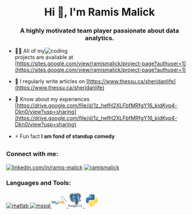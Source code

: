 <h1 align="center">Hi 👋, I'm Ramis Malick</h1>
<h3 align="center">A highly motivated team player passionate about data analytics.</h3>

<img align="right" alt="coding" width="400" src="https://user-images.githubusercontent.com/55389276/140866485-8fb1c876-9a8f-4d6a-98dc-08c4981eaf70.gif">

- 👨‍💻 All of my projects are available at [https://sites.google.com/view/ramismalick/project-page?authuser=1](https://sites.google.com/view/ramismalick/project-page?authuser=1)

- 📝 I regularly write articles on [https://www.thessu.ca/sheridanlife](https://www.thessu.ca/sheridanlife)

- 📄 Know about my experiences [https://drive.google.com/file/d/1z_hefH2XLFbfMRfgY16_kidKyp4-Dkn0/view?usp=sharing](https://drive.google.com/file/d/1z_hefH2XLFbfMRfgY16_kidKyp4-Dkn0/view?usp=sharing)

- ⚡ Fun fact **I am fond of standup comedy**

<h3 align="left">Connect with me:</h3>
<p align="left">
<a href="https://linkedin.com/in/linkedin.com/in/ramis-malick" target="blank"><img align="center" src="https://raw.githubusercontent.com/rahuldkjain/github-profile-readme-generator/master/src/images/icons/Social/linked-in-alt.svg" alt="linkedin.com/in/ramis-malick" height="30" width="40" /></a>
<a href="https://instagram.com/ramismalick" target="blank"><img align="center" src="https://raw.githubusercontent.com/rahuldkjain/github-profile-readme-generator/master/src/images/icons/Social/instagram.svg" alt="ramismalick" height="30" width="40" /></a>
</p>

<h3 align="left">Languages and Tools:</h3>
<p align="left"> <a href="https://www.mathworks.com/" target="_blank" rel="noreferrer"> <img src="https://upload.wikimedia.org/wikipedia/commons/2/21/Matlab_Logo.png" alt="matlab" width="40" height="40"/> </a> <a href="https://www.microsoft.com/en-us/sql-server" target="_blank" rel="noreferrer"> <img src="https://www.svgrepo.com/show/303229/microsoft-sql-server-logo.svg" alt="mssql" width="40" height="40"/> </a> <a href="https://www.mysql.com/" target="_blank" rel="noreferrer"> <img src="https://raw.githubusercontent.com/devicons/devicon/master/icons/mysql/mysql-original-wordmark.svg" alt="mysql" width="40" height="40"/> </a> <a href="https://www.postgresql.org" target="_blank" rel="noreferrer"> <img src="https://raw.githubusercontent.com/devicons/devicon/master/icons/postgresql/postgresql-original-wordmark.svg" alt="postgresql" width="40" height="40"/> </a> <a href="https://www.python.org" target="_blank" rel="noreferrer"> <img src="https://raw.githubusercontent.com/devicons/devicon/master/icons/python/python-original.svg" alt="python" width="40" height="40"/> </a> </p>

